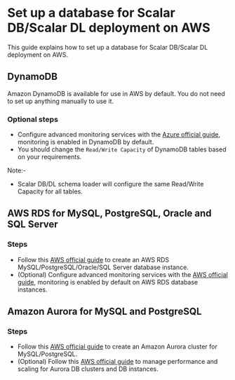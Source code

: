 # Set up a database for Scalar DB/Scalar DL deployment on AWS

This guide explains how to set up a database for Scalar DB/Scalar DL deployment on AWS.

## DynamoDB

Amazon DynamoDB is available for use in AWS by default. You do not need to set up anything manually to use it.

### Optional steps

* Configure advanced monitoring services with the [Azure official guide](https://docs.aws.amazon.com/amazondynamodb/latest/developerguide/monitoring-automated-manual.html), monitoring is enabled in DynamoDB by default.
* You should change the `Read/Write Capacity` of DynamoDB tables based on your requirements.

Note:-

* Scalar DB/DL schema loader will configure the same Read/Write Capacity for all tables.

## AWS RDS for MySQL, PostgreSQL, Oracle and SQL Server

### Steps

* Follow this [AWS official guide](https://docs.aws.amazon.com/AmazonRDS/latest/UserGuide/USER_CreateDBInstance.html) to create an AWS RDS MySQL/PostgreSQL/Oracle/SQL Server database instance.
* (Optional) Configure advanced monitoring services with the [AWS official guide](https://docs.aws.amazon.com/AmazonRDS/latest/UserGuide/CHAP_Monitoring.html), monitoring is enabled by default on AWS RDS database instances.

## Amazon Aurora for MySQL and PostgreSQL

### Steps

* Follow this [AWS official guide](https://docs.aws.amazon.com/AmazonRDS/latest/AuroraUserGuide/Aurora.CreateInstance.html) to create an Amazon Aurora cluster for MySQL/PostgreSQL.
* (Optional) Follow this [AWS official guide](https://docs.aws.amazon.com/AmazonRDS/latest/AuroraUserGuide/Aurora.Managing.Performance.html) to manage performance and scaling for Aurora DB clusters and DB instances.